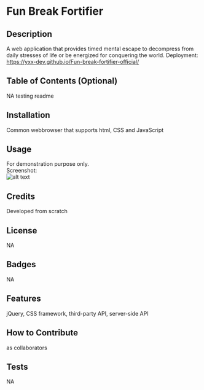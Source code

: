 # Fun Break Fortifier

## Description
A web application that provides timed mental escape to decompress from daily stresses of life or be energized for conquering the world. Deployment: https://yxx-dev.github.io/Fun-break-fortifier-official/

## Table of Contents (Optional)
NA testing readme

## Installation
Common webbrowser that supports html, CSS and JavaScript

## Usage
For demonstration purpose only. <br />
Screenshot: <br />
![alt text](/assets/images/Screenshot.png)

## Credits
Developed from scratch

## License
NA

## Badges
NA

## Features
jQuery, CSS framework, third-party API, server-side API

## How to Contribute
as collaborators

## Tests
NA
